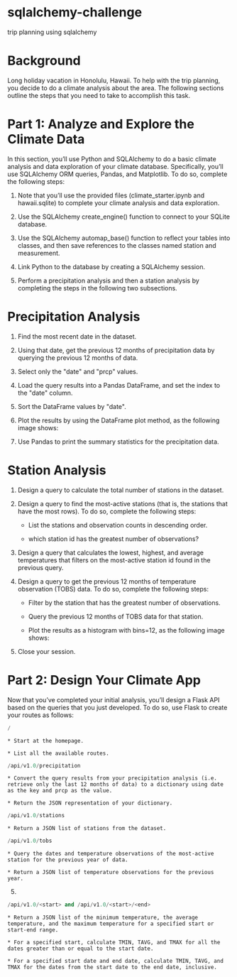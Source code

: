 # sqlalchemy-challenge
 trip planning using sqlalchemy

# Background 
Long holiday vacation in Honolulu, Hawaii. To help with the trip planning, you decide to do a climate analysis about the area. The following sections outline the steps that you need to take to accomplish this task.


# Part 1: Analyze and Explore the Climate Data
In this section, you’ll use Python and SQLAlchemy to do a basic climate analysis and data exploration of your climate database. Specifically, you’ll use SQLAlchemy ORM queries, Pandas, and Matplotlib. To do so, complete the following steps:

1. Note that you’ll use the provided files (climate_starter.ipynb and hawaii.sqlite) to complete your climate analysis and data exploration.

2. Use the SQLAlchemy create_engine() function to connect to your SQLite database.

3. Use the SQLAlchemy automap_base() function to reflect your tables into classes, and then save references to the classes named station and measurement.

4. Link Python to the database by creating a SQLAlchemy session.

5. Perform a precipitation analysis and then a station analysis by completing the steps in the following two subsections.


# Precipitation Analysis
1. Find the most recent date in the dataset.

2. Using that date, get the previous 12 months of precipitation data by querying the previous 12 months of data.

3. Select only the "date" and "prcp" values.

4. Load the query results into a Pandas DataFrame, and set the index to the "date" column.

5. Sort the DataFrame values by "date".

6. Plot the results by using the DataFrame plot method, as the following image shows:

7. Use Pandas to print the summary statistics for the precipitation data.

# Station Analysis
1. Design a query to calculate the total number of stations in the dataset.

2. Design a query to find the most-active stations (that is, the stations that have the most rows). To do so, complete the following steps:

    * List the stations and observation counts in descending order.

    * which station id has the greatest number of observations?

3. Design a query that calculates the lowest, highest, and average temperatures that filters on the most-active station id found in the previous query.

4. Design a query to get the previous 12 months of temperature observation (TOBS) data. To do so, complete the following steps:

    * Filter by the station that has the greatest number of observations.

    * Query the previous 12 months of TOBS data for that station.

    * Plot the results as a histogram with bins=12, as the following image shows:

5. Close your session.


# Part 2: Design Your Climate App
Now that you’ve completed your initial analysis, you’ll design a Flask API based on the queries that you just developed. To do so, use Flask to create your routes as follows:

```python
/
```
    * Start at the homepage.

    * List all the available routes.
```python
/api/v1.0/precipitation
```
    * Convert the query results from your precipitation analysis (i.e. retrieve only the last 12 months of data) to a dictionary using date as the key and prcp as the value.

    * Return the JSON representation of your dictionary.

```python
/api/v1.0/stations
```
    * Return a JSON list of stations from the dataset.

```python
/api/v1.0/tobs
```
    * Query the dates and temperature observations of the most-active station for the previous year of data.

    * Return a JSON list of temperature observations for the previous year.

5. 
```python
/api/v1.0/<start> and /api/v1.0/<start>/<end>
```
    * Return a JSON list of the minimum temperature, the average temperature, and the maximum temperature for a specified start or start-end range.

    * For a specified start, calculate TMIN, TAVG, and TMAX for all the dates greater than or equal to the start date.

    * For a specified start date and end date, calculate TMIN, TAVG, and TMAX for the dates from the start date to the end date, inclusive.